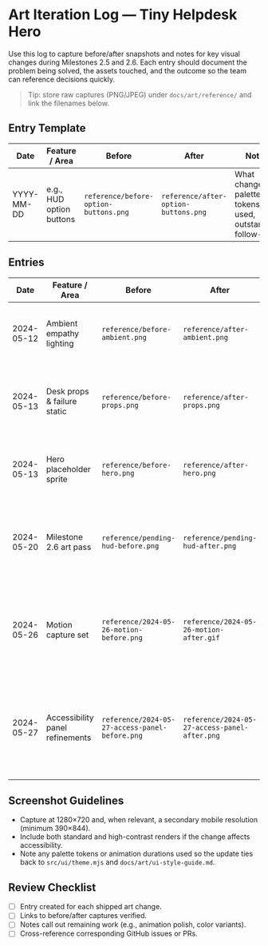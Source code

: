 # Art Iteration Log — Tiny Helpdesk Hero

Use this log to capture before/after snapshots and notes for key visual changes during Milestones 2.5 and 2.6. Each entry should document the problem being solved, the assets touched, and the outcome so the team can reference decisions quickly.

> Tip: store raw captures (PNG/JPEG) under `docs/art/reference/` and link the filenames below.

## Entry Template

| Date | Feature / Area | Before | After | Notes |
|------|----------------|--------|-------|-------|
| YYYY-MM-DD | e.g., HUD option buttons | `reference/before-option-buttons.png` | `reference/after-option-buttons.png` | What changed, palette tokens used, outstanding follow-ups |

## Entries

| Date | Feature / Area | Before | After | Notes |
|------|----------------|--------|-------|-------|
| 2024-05-12 | Ambient empathy lighting | `reference/before-ambient.png` | `reference/after-ambient.png` | Added warm/cool tint + monitor glow driven by empathy ratio (`src/systems/lighting/lighting-controller.mjs`, `src/game/scene.mjs`). Low-power mode clamps glow. |
| 2024-05-13 | Desk props & failure static | `reference/before-props.png` | `reference/after-props.png` | Placeholder desk/mug/sticky note/LED driven by empathy ratio (`src/game/props-controller.mjs`, `src/game/desk-assets.mjs`). Failure events trigger static overlay with low-power fallback. |
| 2024-05-13 | Hero placeholder sprite | `reference/before-hero.png` | `reference/after-hero.png` | Added temporary hero silhouette (`public/assets/hero-placeholder.svg`) rendered via `src/game/hero-assets.mjs` with posture/celebration states from props controller. |
| 2024-05-20 | Milestone 2.6 art pass | `reference/pending-hud-before.png` | `reference/pending-hud-after.png` | New HUD cards, empathy meter, monitor overlays, hero micro-acting sprites, background parallax, and particle effects (`public/assets/**`, `src/game/desk-assets.mjs`, `src/systems/ui.mjs`). Final captures pending QA build. |
| 2024-05-26 | Motion capture set | `reference/2024-05-26-motion-before.png` | `reference/2024-05-26-motion-after.gif` | Recorded hero micro-acting loop, LED gradient sweep, ambient walkers, failure static pulses, and refreshed option button palette captures (AA-compliant tokens). Added notes on pulse durations, low-power variants, and contrast test refs for QA deck. |
| 2024-05-27 | Accessibility panel refinements | `reference/2024-05-27-access-panel-before.png` | `reference/2024-05-27-access-panel-after.png` | Added visual viewport safe-area offsets, system contrast follow button, and haptic toggle (`src/ui/accessibility-panel.mjs`, `public/styles/main.css`, `src/ui/safe-area.mjs`). Mobile landscape overlay issue resolved; update PT-03R captures. |

## Screenshot Guidelines
- Capture at 1280×720 and, when relevant, a secondary mobile resolution (minimum 390×844).
- Include both standard and high-contrast renders if the change affects accessibility.
- Note any palette tokens or animation durations used so the update ties back to `src/ui/theme.mjs` and `docs/art/ui-style-guide.md`.

## Review Checklist
- [ ] Entry created for each shipped art change.
- [ ] Links to before/after captures verified.
- [ ] Notes call out remaining work (e.g., animation polish, color variants).
- [ ] Cross-reference corresponding GitHub issues or PRs.
